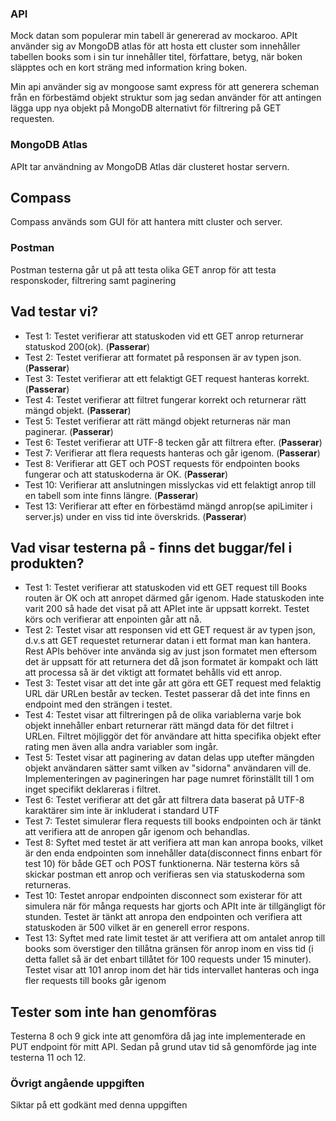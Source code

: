 ### API
Mock datan som populerar min tabell är genererad av mockaroo.
APIt använder sig av MongoDB atlas för att hosta ett cluster som innehåller tabellen books som i sin tur innehåller titel, författare, betyg, när boken släpptes och en kort sträng
med information kring boken.

Min api använder sig av mongoose samt express för att generera scheman från en förbestämd objekt struktur som jag sedan använder för att antingen lägga upp nya objekt på MongoDB alternativt för filtrering på GET requesten.

### MongoDB Atlas
APIt tar användning av MongoDB Atlas där clusteret hostar servern.
## Compass
Compass används som GUI för att hantera mitt cluster och server.
### Postman
Postman testerna går ut på att testa olika GET anrop för att testa responskoder, filtrering samt paginering

## Vad testar vi?
* Test 1: Testet verifierar att statuskoden vid ett GET anrop returnerar statuskod 200(ok). (**Passerar**)
* Test 2: Testet verifierar att formatet på responsen är av typen json. (**Passerar**)
* Test 3: Testet verifierar att ett felaktigt GET request hanteras korrekt. (**Passerar**)
* Test 4: Testet verifierar att filtret fungerar korrekt och returnerar rätt mängd objekt. (**Passerar**)
* Test 5: Testet verifierar att rätt mängd objekt returneras när man paginerar. (**Passerar**)
* Test 6: Testet verifierar att UTF-8 tecken går att filtrera efter. (**Passerar**)
* Test 7: Verifierar att flera requests hanteras och går igenom. (**Passerar**)
* Test 8: Verifierar att GET och POST requests för endpointen books fungerar och att statuskoderna är OK. (**Passerar**)
* Test 10: Verifierar att anslutningen misslyckas vid ett felaktigt anrop till en tabell som inte finns längre. (**Passerar**)
* Test 13: Verifierar att efter en förbestämd mängd anrop(se apiLimiter i server.js) under en viss tid inte överskrids. (**Passerar**)

## Vad visar testerna på - finns det buggar/fel i produkten?
* Test 1:   Testet verifierar att statuskoden vid ett GET request till Books routen är OK och att anropet därmed går igenom. Hade statuskoden inte varit 200 så hade det visat på att APIet inte är uppsatt korrekt. Testet körs och verifierar att enpointen går att nå.
* Test 2:   Testet visar att responsen vid ett GET request är av typen json, d.v.s att GET requestet returnerar datan i ett format man kan hantera. Rest APIs behöver inte använda sig av just json formatet men eftersom det är uppsatt för att returnera det då json formatet är kompakt och lätt att processa så är det viktigt att formatet behålls vid ett anrop.
* Test 3:  Testet visar att det inte går att göra ett GET request med felaktig URL där URLen består av tecken. Testet passerar då det inte finns en endpoint med den strängen i testet.
* Test 4:  Testet visar att filtreringen på de olika variablerna varje bok objekt innehåller enbart returnerar rätt mängd data för det filtret i URLen. Filtret möjliggör det för användare att hitta specifika objekt efter rating men även alla andra variabler som ingår. 
* Test 5: Testet visar att paginering av datan delas upp utefter mängden objekt användaren sätter samt vilken av "sidorna" användaren vill de. Implementeringen av pagineringen har page numret förinställt till 1 om inget specifikt deklareras i filtret.
* Test 6: Testet verifierar att det går att filtrera data baserat på UTF-8 karaktärer sim inte är inkluderat i standard UTF 
* Test 7: Testet simulerar flera requests till books endpointen och är tänkt att verifiera att de anropen går igenom och behandlas.
* Test 8: Syftet med testet är att verifiera att man kan anropa books, vilket är den enda endpointen som innehåller data(disconnect finns enbart för test 10) för både GET och POST funktionerna. När testerna körs så skickar postman ett anrop och verifieras sen via statuskoderna som returneras. 
* Test 10: Testet anropar endpointen disconnect som existerar för att simulera när för många requests har gjorts och APIt inte är tillgängligt för stunden. Testet är tänkt att anropa den endpointen och verifiera att statuskoden är 500 vilket är en generell error respons.
* Test 13: Syftet med rate limit testet är att verifiera att om antalet anrop till books som överstiger den tillåtna gränsen för anrop inom en viss tid (i detta fallet så är det enbart tillåtet för 100 requests under 15 minuter). Testet visar att 101 anrop inom det här tids intervallet hanteras och inga fler requests till books går igenom

## Tester som inte han genomföras
Testerna 8 och 9 gick inte att genomföra då jag inte implementerade en PUT endpoint för mitt API.
Sedan på grund utav tid så genomförde jag inte testerna 11 och 12.

### Övrigt angående uppgiften
Siktar på ett godkänt med denna uppgiften

